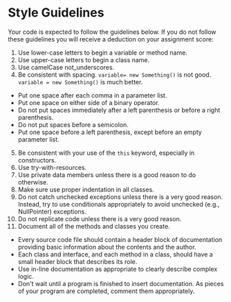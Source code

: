 Style Guidelines
================

Your code is expected to follow the guidelines below. If you do not follow these guidelines you will receive a deduction on your assignment score:

1. Use lower-case letters to begin a variable or method name.
2. Use upper-case letters to begin a class name.
3. Use camelCase not_underscores.
4. Be consistent with spacing. `variable= new Something()` is not good. `variable = new Something()` is much better.
 - Put one space after each comma in a parameter list.
 - Put one space on either side of a binary operator.
 - Do not put spaces immediately after a left parenthesis or before a right parenthesis.
 - Do not put spaces before a semicolon.
 - Put one space before a left parenthesis, except before an empty parameter list.
5. Be consistent with your use of the `this` keyword, especially in constructors.
6. Use try-with-resources.
7. Use private data members unless there is a good reason to do otherwise.
8. Make sure use proper indentation in all classes.
9. Do not catch unchecked exceptions unless there is a very good reason. Instead, try to use conditionals appropriately to avoid unchecked (e.g., NullPointer) exceptions.
10. Do not replicate code unless there is a very good reason.
11. Document all of the methods and classes you create.
   - Every source code file should contain a header block of documentation providing basic information about the contents and the author.
   - Each class and interface, and each method in a class, should have a small header block that describes its role.
   - Use in-line documentation as appropriate to clearly describe complex logic.
   - Don't wait until a program is finished to insert documentation. As pieces of your program are completed, comment them appropriately.
